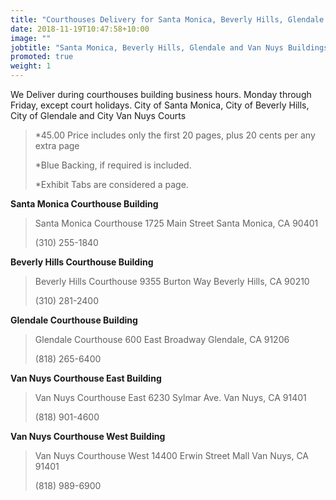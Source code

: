```yaml
---
title: "Courthouses Delivery for Santa Monica, Beverly Hills, Glendale and Van Nuys $45.00"
date: 2018-11-19T10:47:58+10:00
image: ""
jobtitle: "Santa Monica, Beverly Hills, Glendale and Van Nuys Buildings."
promoted: true
weight: 1
---
```


We Deliver during courthouses building business hours. Monday through Friday, except court holidays.
City of Santa Monica, City of Beverly Hills, City of Glendale and City Van Nuys Courts

> *45.00 Price includes only the first 20 pages, plus 20 cents per any extra page
> 
> *Blue Backing, if required is included.
>
> *Exhibit Tabs are considered a page. 

<strong> Santa Monica Courthouse Building </strong>


>  Santa Monica Courthouse
>  1725 Main Street
>  Santa Monica, CA 90401
>
>  (310) 255-1840


<strong> Beverly Hills Courthouse Building </strong>


>  Beverly Hills Courthouse
>  9355 Burton Way
>  Beverly Hills, CA 90210
>
>  (310) 281-2400


<strong> Glendale Courthouse Building </strong>


>  Glendale Courthouse
>  600 East Broadway
>  Glendale, CA 91206
>
>  (818) 265-6400


<strong> Van Nuys Courthouse East Building </strong>


>  Van Nuys Courthouse East
>  6230 Sylmar Ave.
>  Van Nuys, CA 91401
>
>  (818) 901-4600


<strong> Van Nuys Courthouse West Building </strong>


>  Van Nuys Courthouse West
>  14400 Erwin Street Mall
>  Van Nuys, CA 91401
>
>  (818) 989-6900